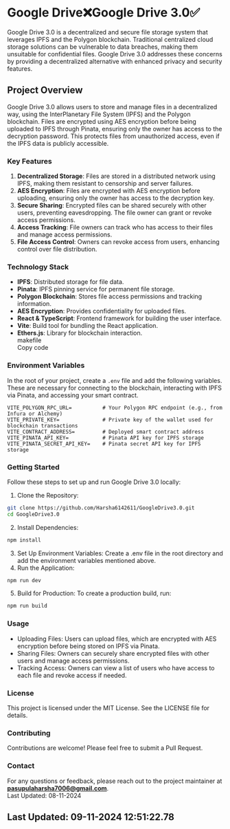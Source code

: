 # Google Drive❌Google Drive 3.0✅   
Google Drive 3.0 is a decentralized and secure file storage system that leverages IPFS and the Polygon blockchain. Traditional centralized cloud storage solutions can be vulnerable to data breaches, making them unsuitable for confidential files. Google Drive 3.0 addresses these concerns by providing a decentralized alternative with enhanced privacy and security features.   
## Project Overview   
Google Drive 3.0 allows users to store and manage files in a decentralized way, using the InterPlanetary File System (IPFS) and the Polygon blockchain. Files are encrypted using AES encryption before being uploaded to IPFS through Pinata, ensuring only the owner has access to the decryption password. This protects files from unauthorized access, even if the IPFS data is publicly accessible.   
### Key Features   
1. **Decentralized Storage**: Files are stored in a distributed network using IPFS, making them resistant to censorship and server failures.   
2. **AES Encryption**: Files are encrypted with AES encryption before uploading, ensuring only the owner has access to the decryption key.   
3. **Secure Sharing**: Encrypted files can be shared securely with other users, preventing eavesdropping. The file owner can grant or revoke access permissions.   
4. **Access Tracking**: File owners can track who has access to their files and manage access permissions.   
5. **File Access Control**: Owners can revoke access from users, enhancing control over file distribution.   
### Technology Stack   
- **IPFS**: Distributed storage for file data.   
- **Pinata**: IPFS pinning service for permanent file storage.   
- **Polygon Blockchain**: Stores file access permissions and tracking information.   
- **AES Encryption**: Provides confidentiality for uploaded files.   
- **React & TypeScript**: Frontend framework for building the user interface.   
- **Vite**: Build tool for bundling the React application.   
- **Ethers.js**: Library for blockchain interaction.   
makefile   
Copy code   
### Environment Variables   
In the root of your project, create a `.env` file and add the following variables. These are necessary for connecting to the blockchain, interacting with IPFS via Pinata, and accessing your smart contract.   
```plaintext   
VITE_POLYGON_RPC_URL=          # Your Polygon RPC endpoint (e.g., from Infura or Alchemy)   
VITE_PRIVATE_KEY=              # Private key of the wallet used for blockchain transactions   
VITE_CONTRACT_ADDRESS=         # Deployed smart contract address   
VITE_PINATA_API_KEY=           # Pinata API key for IPFS storage   
VITE_PINATA_SECRET_API_KEY=    # Pinata secret API key for IPFS storage   
```   
### Getting Started   
Follow these steps to set up and run Google Drive 3.0 locally:   
1. Clone the Repository:   
```bash   
git clone https://github.com/Harsha6142611/GoogleDrive3.0.git   
cd GoogleDrive3.0   
```   
2. Install Dependencies:   
```bash   
npm install   
```   
3. Set Up Environment Variables: Create a .env file in the root directory and add the environment variables mentioned above.   
4. Run the Application:   
```bash   
npm run dev   
```   
5. Build for Production: To create a production build, run:   
```bash   
npm run build   
```   
### Usage   
- Uploading Files: Users can upload files, which are encrypted with AES encryption before being stored on IPFS via Pinata.   
- Sharing Files: Owners can securely share encrypted files with other users and manage access permissions.   
- Tracking Access: Owners can view a list of users who have access to each file and revoke access if needed.   
### License   
This project is licensed under the MIT License. See the LICENSE file for details.   
### Contributing   
Contributions are welcome! Please feel free to submit a Pull Request.   
### Contact   
For any questions or feedback, please reach out to the project maintainer at **pasupulaharsha7006@gmail.com**.   
Last Updated: 08-11-2024   
## Last Updated: 09-11-2024 12:51:22.78 
